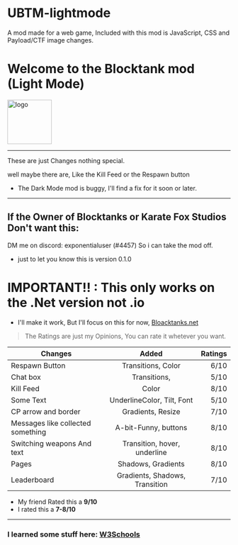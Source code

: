# UBTM-lightmode
A mod made for a web game, Included with this mod is JavaScript, CSS and Payload/CTF image changes.

<h1>Welcome to the Blocktank mod (Light Mode)</h1>
<img src="https://blocktanks.net/assets/Tank%20Icon.png" alt="logo" width="100"/>

------------

These are just Changes nothing special.

well maybe there are, Like the Kill Feed
or the Respawn button

- The Dark Mode mod is buggy, I'll find a fix for it soon or later.

---

## If the Owner of Blocktanks or Karate Fox Studios Don't want this:
DM me on discord: exponentialuser (#4457)
So i can take the mod off.

* just to let you know this is version 0.1.0

# IMPORTANT!! : This only works on the .Net version not .io
* I'll make it work, But I'll focus on this for now, [Bloacktanks.net](https://blocktanks.io "Blocktanks.net")

> The Ratings are just my Opinions, You can rate it whetever you want. 

| Changes                           | Added                          | Ratings |
| --------------------------------- |:------------------------------:| -------:|
| Respawn Button                    | Transitions, Color             |  6/10   |
| Chat box                          | Transitions,                   |  5/10   |
| Kill Feed                         | Color                          |  8/10   |
| Some Text                         | UnderlineColor, Tilt, Font     |  5/10   |
| CP arrow and border               | Gradients, Resize              |  7/10   |
| Messages like collected something | A-bit-Funny, buttons           |  8/10   |
| Switching weapons And text        | Transition, hover, underline   |  8/10   |
| Pages                             | Shadows, Gradients             |  8/10   |
| Leaderboard                       | Gradients, Shadows, Transition |  7/10   |

* My friend Rated this a **9/10**
* I rated this a **7-8/10**

----
### I learned some stuff here: [W3Schools](https://www.w3schools.com)
